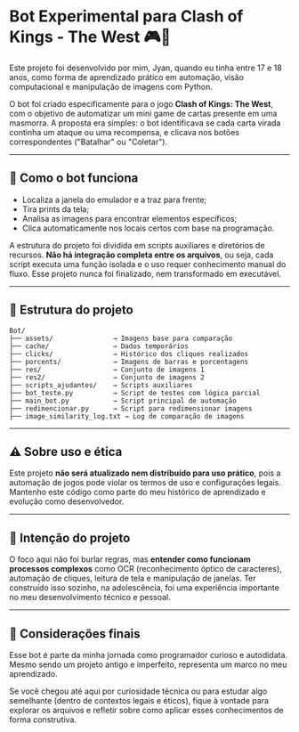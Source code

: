 
# Bot Experimental para Clash of Kings - The West 🎮🤖

Este projeto foi desenvolvido por mim, Jyan, quando eu tinha entre 17 e 18 anos, como forma de aprendizado prático em automação, visão computacional e manipulação de imagens com Python.

O bot foi criado especificamente para o jogo **Clash of Kings: The West**, com o objetivo de automatizar um mini game de cartas presente em uma masmorra. A proposta era simples: o bot identificava se cada carta virada continha um ataque ou uma recompensa, e clicava nos botões correspondentes ("Batalhar" ou "Coletar").

---

## 🧩 Como o bot funciona

- Localiza a janela do emulador e a traz para frente;
- Tira prints da tela;
- Analisa as imagens para encontrar elementos específicos;
- Clica automaticamente nos locais certos com base na programação.

A estrutura do projeto foi dividida em scripts auxiliares e diretórios de recursos. **Não há integração completa entre os arquivos**, ou seja, cada script executa uma função isolada e o uso requer conhecimento manual do fluxo. Esse projeto nunca foi finalizado, nem transformado em executável.

---

## 📁 Estrutura do projeto

```
Bot/
├── assets/               → Imagens base para comparação
├── cache/                → Dados temporários
├── clicks/               → Histórico dos cliques realizados
├── porcents/             → Imagens de barras e porcentagens
├── res/                  → Conjunto de imagens 1
├── res2/                 → Conjunto de imagens 2
├── scripts_ajudantes/    → Scripts auxiliares
├── bot_teste.py          → Script de testes com lógica parcial
├── main_bot.py           → Script principal de automação
├── redimencionar.py      → Script para redimensionar imagens
├── image_similarity_log.txt → Log de comparação de imagens
```

---

## ⚠️ Sobre uso e ética

Este projeto **não será atualizado nem distribuído para uso prático**, pois a automação de jogos pode violar os termos de uso e configurações legais. Mantenho este código como parte do meu histórico de aprendizado e evolução como desenvolvedor.

---

## 🎯 Intenção do projeto

O foco aqui não foi burlar regras, mas **entender como funcionam processos complexos** como OCR (reconhecimento óptico de caracteres), automação de cliques, leitura de tela e manipulação de janelas. Ter construído isso sozinho, na adolescência, foi uma experiência importante no meu desenvolvimento técnico e pessoal.

---

## 💬 Considerações finais

Esse bot é parte da minha jornada como programador curioso e autodidata. Mesmo sendo um projeto antigo e imperfeito, representa um marco no meu aprendizado.

Se você chegou até aqui por curiosidade técnica ou para estudar algo semelhante (dentro de contextos legais e éticos), fique à vontade para explorar os arquivos e refletir sobre como aplicar esses conhecimentos de forma construtiva.

